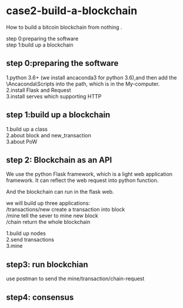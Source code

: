 # case2-build-a-blockchain
How to build a bitcoin blockchain from nothing .

step 0:preparing the software  
step 1:build up a blockchain


step 0:preparing the software
---------------------------------
1.python 3.6+ (we install ancaconda3 for python 3.6),and then add the \Ancaconda\Scripts into the path, which is in the My-computer.  
2.install Flask and Request  
3.install serves which supporting HTTP

step 1:build up a blockchain
---------------------------------
1.build up a class  
2.about block and new_transaction  
3.about PoW  

step 2: Blockchain as an API
---------------------------------
We use the python Flask framework, which is a light web application framework. It can reflect the web request into python function. 

And the blockchain can run in the flask web.  

we will build up three applications:  
/transactions/new   create a transaction into block  
/mine               tell the sever to mine new block  
/chain              return the whole blockchain  

1.build up nodes  
2.send transactions  
3.mine  


step3: run blockchian
---------------------------------
use postman to send the mine/transaction/chain-request


step4: consensus
---------------------------------



